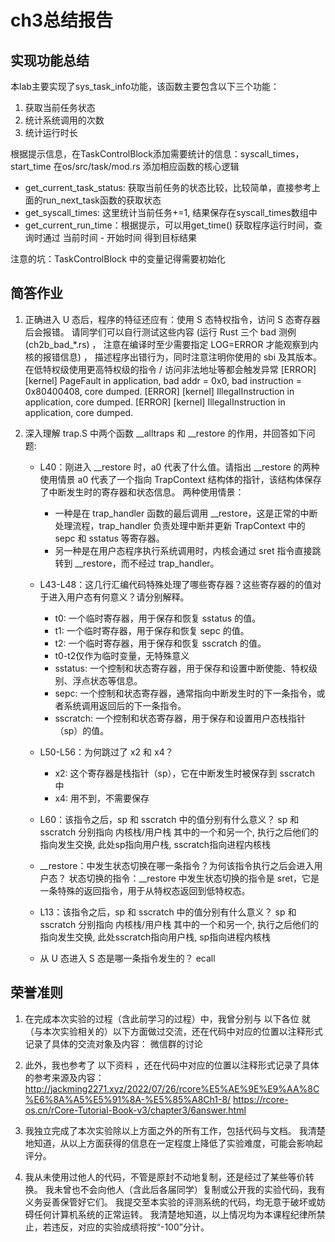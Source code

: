 # ch3总结报告

## 实现功能总结

本lab主要实现了sys_task_info功能，该函数主要包含以下三个功能：
1. 获取当前任务状态
2. 统计系统调用的次数
3. 统计运行时长

根据提示信息，在TaskControlBlock添加需要统计的信息：syscall_times， start_time
在os/src/task/mod.rs 添加相应函数的核心逻辑
+ get_current_task_status: 获取当前任务的状态比较，比较简单，直接参考上面的run_next_task函数的获取状态
+ get_syscall_times: 这里统计当前任务+=1, 结果保存在syscall_times数组中
+ get_current_run_time：根据提示，可以用get_time() 获取程序运行时间，查询时通过 当前时间 - 开始时间 得到目标结果

注意的坑：TaskControlBlock 中的变量记得需要初始化



## 简答作业

1. 正确进入 U 态后，程序的特征还应有：使用 S 态特权指令，访问 S 态寄存器后会报错。 请同学们可以自行测试这些内容 (运行 Rust 三个 bad 测例 (ch2b_bad_*.rs) ， 注意在编译时至少需要指定 LOG=ERROR 才能观察到内核的报错信息) ， 描述程序出错行为，同时注意注明你使用的 sbi 及其版本。
    在低特权级使用更高特权级的指令 / 访问非法地址等都会触发异常
    [ERROR] [kernel] PageFault in application, bad addr = 0x0, bad instruction = 0x80400408, core dumped.
    [ERROR] [kernel] IllegalInstruction in application, core dumped.
    [ERROR] [kernel] IllegalInstruction in application, core dumped.

2. 深入理解 trap.S 中两个函数 __alltraps 和 __restore 的作用，并回答如下问题:
    + L40：刚进入 __restore 时，a0 代表了什么值。请指出 __restore 的两种使用情景
        a0 代表了一个指向 TrapContext 结构体的指针，该结构体保存了中断发生时的寄存器和状态信息。
        两种使用情景： 
        - 一种是在 trap_handler 函数的最后调用 __restore，这是正常的中断处理流程，trap_handler 负责处理中断并更新 TrapContext 中的 sepc 和 sstatus 等寄存器。
        - 另一种是在用户态程序执行系统调用时，内核会通过 sret 指令直接跳转到 __restore，而不经过 trap_handler。

    + L43-L48：这几行汇编代码特殊处理了哪些寄存器？这些寄存器的的值对于进入用户态有何意义？请分别解释。
        - t0: 一个临时寄存器，用于保存和恢复 sstatus 的值。
        - t1: 一个临时寄存器，用于保存和恢复 sepc 的值。
        - t2: 一个临时寄存器，用于保存和恢复 sscratch 的值。
        - t0-t2仅作为临时变量，无特殊意义
        - sstatus: 一个控制和状态寄存器，用于保存和设置中断使能、特权级别、浮点状态等信息。
        - sepc: 一个控制和状态寄存器，通常指向中断发生时的下一条指令，或者系统调用返回后的下一条指令。
        - sscratch: 一个控制和状态寄存器，用于保存和设置用户态栈指针（sp）的值。
  
    + L50-L56：为何跳过了 x2 和 x4？
        - x2: 这个寄存器是栈指针（sp），它在中断发生时被保存到 sscratch 中
        - x4: 用不到，不需要保存

    + L60：该指令之后，sp 和 sscratch 中的值分别有什么意义？
        sp 和 sscratch 分别指向 内核栈/用户栈 其中的一个和另一个, 执行之后他们的指向发生交换, 此处sp指向用户栈, sscratch指向进程内核栈

    + __restore：中发生状态切换在哪一条指令？为何该指令执行之后会进入用户态？
    状态切换的指令：__restore 中发生状态切换的指令是 sret，它是一条特殊的返回指令，用于从特权态返回到低特权态。
     
    + L13：该指令之后，sp 和 sscratch 中的值分别有什么意义？
        sp 和 sscratch 分别指向 内核栈/用户栈 其中的一个和另一个, 执行之后他们的指向发生交换, 此处sscratch指向用户栈, sp指向进程内核栈
    + 从 U 态进入 S 态是哪一条指令发生的？
        ecall

## 荣誉准则
1. 在完成本次实验的过程（含此前学习的过程）中，我曾分别与 以下各位 就（与本次实验相关的）以下方面做过交流，还在代码中对应的位置以注释形式记录了具体的交流对象及内容：
    微信群的讨论

2. 此外，我也参考了 以下资料 ，还在代码中对应的位置以注释形式记录了具体的参考来源及内容：
    http://jackming2271.xyz/2022/07/26/rcore%E5%AE%9E%E9%AA%8C%E6%8A%A5%E5%91%8A-%E5%85%A8Ch1-8/
    https://rcore-os.cn/rCore-Tutorial-Book-v3/chapter3/6answer.html
3. 我独立完成了本次实验除以上方面之外的所有工作，包括代码与文档。 我清楚地知道，从以上方面获得的信息在一定程度上降低了实验难度，可能会影响起评分。

4. 我从未使用过他人的代码，不管是原封不动地复制，还是经过了某些等价转换。 我未曾也不会向他人（含此后各届同学）复制或公开我的实验代码，我有义务妥善保管好它们。 我提交至本实验的评测系统的代码，均无意于破坏或妨碍任何计算机系统的正常运转。 我清楚地知道，以上情况均为本课程纪律所禁止，若违反，对应的实验成绩将按“-100”分计。


